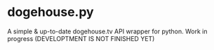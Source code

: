 # dogehouse.py

A simple & up-to-date dogehouse.tv API wrapper for python. Work in progress (DEVELOPTMENT IS NOT FINISHED YET)
